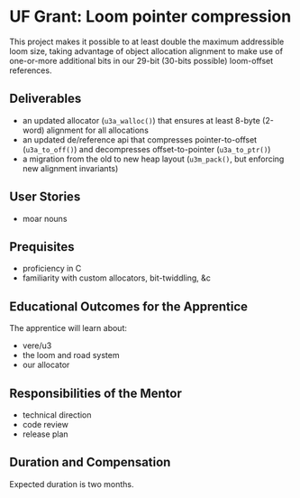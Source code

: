 # UF Grant: Loom pointer compression

This project makes it possible to at least double the maximum addressible loom size, taking advantage of object allocation alignment to make use of one-or-more additional bits in our 29-bit (30-bits possible) loom-offset references.

## Deliverables

- an updated allocator (`u3a_walloc()`) that ensures at least 8-byte (2-word) alignment for all allocations
- an updated de/reference api that compresses pointer-to-offset (`u3a_to_off()`) and decompresses offset-to-pointer (`u3a_to_ptr()`)
- a migration from the old to new heap layout (`u3m_pack()`, but enforcing new alignment invariants)

## User Stories

- moar nouns

## Prequisites

- proficiency in C
- familiarity with custom allocators, bit-twiddling, &c

## Educational Outcomes for the Apprentice

The apprentice will learn about:

- vere/u3
- the loom and road system
- our allocator

## Responsibilities of the Mentor

- technical direction
- code review
- release plan

## Duration and Compensation

Expected duration is two months.

